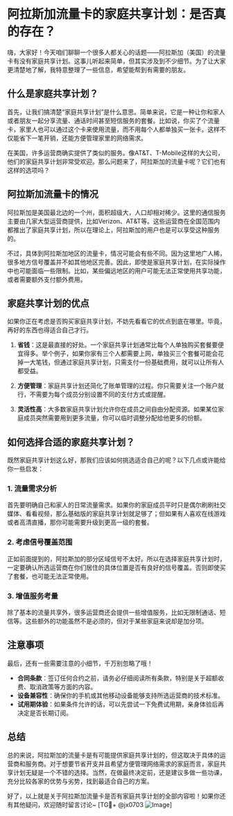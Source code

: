 # 阿拉斯加流量卡的家庭共享计划：是否真的存在？

嗨，大家好！今天咱们聊聊一个很多人都关心的话题——阿拉斯加（美国）的流量卡有没有家庭共享计划。这事儿听起来简单，但其实涉及到不少细节。为了让大家更清楚地了解，我特意整理了一些信息，希望能帮到有需要的朋友。

## 什么是家庭共享计划？

首先，让我们搞清楚“家庭共享计划”是什么意思。简单来说，它是一种让你和家人或者朋友一起分享流量、通话时间甚至短信服务的套餐。比如说，你买了个流量卡，家里人也可以通过这个卡来使用流量，而不用每个人都单独买一张卡。这样不仅能省下一笔开销，还能方便管理家里的网络需求。

在美国，许多运营商确实提供了类似的服务。像AT&T、T-Mobile这样的大公司，他们的家庭共享计划非常受欢迎。那么问题来了，阿拉斯加的流量卡呢？它们也有这样的选项吗？

## 阿拉斯加流量卡的情况

阿拉斯加是美国最北边的一个州，面积超级大，人口却相对稀少。这里的通信服务主要由几家大型运营商提供，比如Verizon、AT&T等。这些运营商在全国范围内都推出了家庭共享计划，所以在理论上，阿拉斯加的用户也是可以享受这种服务的。

不过，具体到阿拉斯加地区的流量卡，情况可能会有些不同。因为这里地广人稀，很多地方信号覆盖并不如其他地区完善。因此，即使是家庭共享计划，在实际操作中也可能面临一些限制。比如，某些偏远地区的用户可能无法正常使用共享功能，或者需要额外支付额外费用。

## 家庭共享计划的优点

如果你正在考虑是否购买家庭共享计划，不妨先看看它的优点到底在哪里。毕竟，再好的东西也得适合自己才行。

1. **省钱**：这是最直接的好处。一个家庭共享计划通常比每个人单独购买套餐要便宜得多。举个例子，如果你家有三个人都需要上网，单独买三个套餐可能会花掉一大笔钱，但通过家庭共享计划，只需支付一份基础费用，就可以让所有人都受益。

2. **方便管理**：家庭共享计划还简化了账单管理的过程。你只需要关注一个账户就行，不需要为每个成员分别设置不同的支付方式或提醒。

3. **灵活性高**：大多数家庭共享计划允许你在成员之间自由分配资源。如果某位家庭成员突然需要用到更多流量，你可以临时调整分配给他更多的份额。

## 如何选择合适的家庭共享计划？

既然家庭共享计划这么好，那我们应该如何挑选适合自己的呢？以下几点或许能给你一些启发：

### 1. 流量需求分析

首先要明确自己和家人的日常流量需求。如果你的家庭成员平时只是偶尔刷刷社交媒体、看看视频，那么基础版的家庭共享计划就足够了；但如果有人喜欢在线游戏或者高清直播，那你可能需要升级到更高一级的套餐。

### 2. 考虑信号覆盖范围

正如前面提到的，阿拉斯加的部分区域信号不太好。所以在选择家庭共享计划时，一定要确认所选运营商在你们居住的具体位置是否有良好的信号覆盖。否则即使买了套餐，也可能无法正常使用。

### 3. 增值服务考量

除了基本的流量共享外，很多运营商还会提供一些增值服务，比如无限制通话、短信等。这些额外的功能虽然不是必须的，但对于某些家庭来说却是加分项。

## 注意事项

最后，还有一些需要注意的小细节，千万别忽略了哦！

- **合同条款**：签订任何合约之前，请务必仔细阅读所有条款，特别是关于超额收费、取消政策等方面的内容。
- **设备兼容性**：确保你的手机或其他移动设备能够支持所选运营商的技术标准。
- **试用期体验**：如果条件允许的话，可以先尝试一下免费试用期，亲身体验后再决定是否长期订阅。

## 总结

总的来说，阿拉斯加的流量卡是有可能提供家庭共享计划的，但这取决于具体的运营商和服务商。对于想要节省开支并且希望方便管理网络需求的家庭而言，家庭共享计划无疑是一个不错的选择。当然，在做最终决定前，还是建议多做一些功课，充分比较各家的优势与劣势，找到最适合自己的方案。

好了，以上就是关于阿拉斯加流量卡是否有家庭共享计划的全部内容啦！如果你还有其他疑问，欢迎随时留言讨论~ [TG💪+ @jx0703 ![Image](https://github.com/user-attachments/assets/dbca1d08-cadb-493c-b0ec-ad6f7a83f270)]